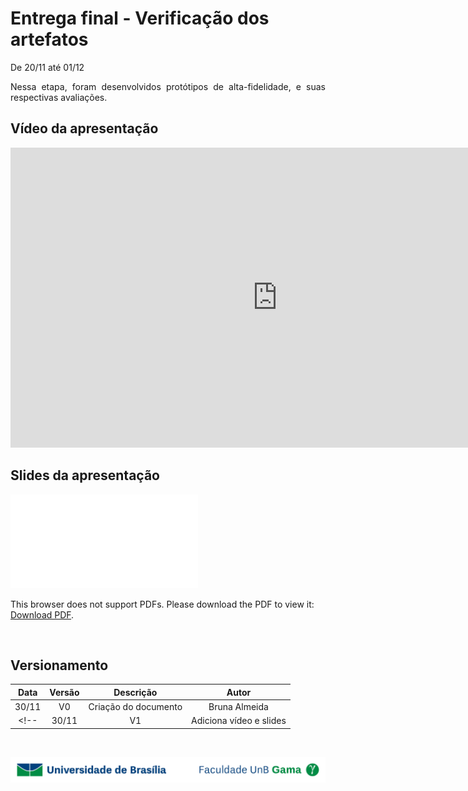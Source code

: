 # Entrega final - Verificação dos artefatos

<p align="justify">De 20/11 até 01/12</p>
<p align="justify">Nessa etapa, foram desenvolvidos protótipos de alta-fidelidade, e suas respectivas avaliações.</p>

## Vídeo da apresentação

<iframe width="853" height="480" src="https://www.youtube.com/embed/ia22H1C2qKk" frameborder="0" allow="accelerometer; autoplay; clipboard-write; encrypted-media; gyroscope; picture-in-picture" allowfullscreen></iframe>


## Slides da apresentação

<object data="../../imagens/apresentacao_final.pdf" type="application/pdf" width="700px" height="400px">
<embed src="../../imagens/apresentacao_final.pdf">
        <p>This browser does not support PDFs. Please download the PDF to view it: <a href="../../imagens/apresentacao_final.pdf">Download PDF</a>.</p>
    </embed>
</object>
<br>

## Versionamento

| Data |Versão|        Descrição       |    Autor    |
|:----:|:----:|:----------------------:|:-----------:|
|30/11 | V0   |Criação do documento    |Bruna Almeida|
<!-- |30/11 | V1   |Adiciona vídeo e slides |Bruna Almeida| -->

</br>

<div> <p align = "center"><img src="../../imagens/unb-fga-extenso.jpg" width="700"></div>